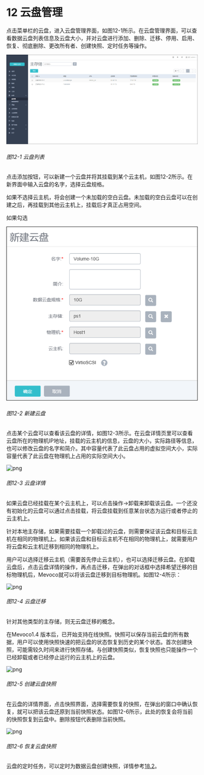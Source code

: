 # 12 云盘管理

点击菜单栏的云盘，进入云盘管理界面，如图12-1所示。在云盘管理界面，可以查看数据云盘列表信息及云盘大小，并对云盘进行添加、删除、迁移、停用、启用、恢复、彻底删除、更改所有者、创建快照、定时任务等操作。

![png](../images/12-1.png "图12-1  云盘列表")
###### 图12-1  云盘列表

点击添加按钮，可以新建一个云盘并将其挂载到某个云主机，如图12-2所示。在新界面中输入云盘的名字，选择云盘规格。

如果不选择云主机，将会创建一个未加载的空白云盘。未加载的空白云盘可以在创建之后，再挂载到其他云主机上，挂载后才真正占用空间。

如果勾选

![png](../images/12-2.png "图12-2  新建云盘")
###### 图12-2  新建云盘

点击某个云盘可以查看该云盘的详情，如图12-3所示。在云盘详情页里可以查看云盘所在的物理机IP地址，挂载的云主机的信息，云盘的大小，实际路径等信息，也可以修改云盘的名字和简介。其中容量代表了此云盘占用的虚拟空间大小，实际容量代表了此云盘在物理机上占用的实际空间大小。

![png](../images/12-3.png "图12-3  云盘详情")
###### 图12-3  云盘详情

如果云盘已经挂载在某个云主机上，可以点击操作->卸载来卸载该云盘。一个还没有初始化的云盘可以通过点击挂载，将云盘挂载到任意某台状态为运行或者停止的云主机上。

针对本地主存储，如果需要挂载一个卸载过的云盘，则需要保证该云盘和目标云主机在相同的物理机上。如果该云盘和目标云主机不在相同的物理机上，就需要用户将云盘和云主机迁移到相同的物理机上。

用户可以选择迁移云主机（需要首先停止云主机），也可以选择迁移云盘。在卸载云盘后，点击云盘详情的操作，再点击迁移，在弹出的对话框中选择希望迁移的目标物理机后，Mevoco就可以将该云盘迁移到目标物理机。如图12-4所示：

![png](../images/12-4.png "图12-4  云盘迁移")
###### 图12-4  云盘迁移

针对其他类型的主存储，则无云盘迁移的概念。

在Mevoco1.4 版本后，已开始支持在线快照。快照可以保存当前云盘的所有数据，用户可以使用快照快速的把云盘的状态恢复到历史的某个状态。首次创建快照，可能需较久时间来进行快照存储。与创建快照类似，恢复快照也只能操作一个已经卸载或者已经停止运行的云主机上的云盘。

![png](../images/12-5.png "图12-5  创建云盘快照")
###### 图12-5  创建云盘快照

在云盘的详情界面，点击快照界面，选择需要恢复的快照，在弹出的窗口中确认恢复，就可以把该云盘还原到当前快照状态。如图12-6所示，此处的恢复会将当前的快照恢复到云盘中。删除按钮代表删除当前快照。

![png](../images/12-6.png "图12-6  恢复云盘快照")
###### 图12-6  恢复云盘快照

云盘的定时任务，可以定时为数据云盘创建快照，详情参考[18.2](/Schedule/volume-schedule.md)。
